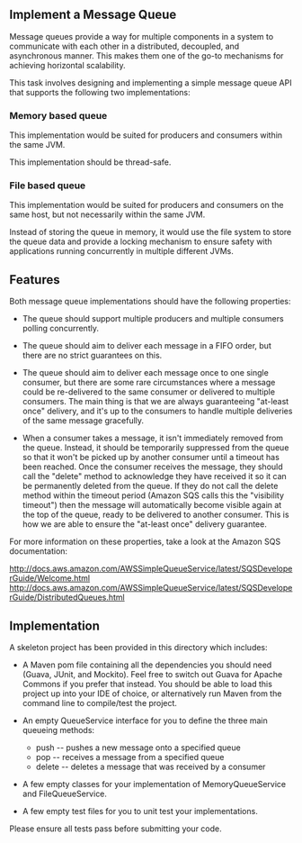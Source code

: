 ## Implement a Message Queue

Message queues provide a way for multiple components in a system to communicate
with each other in a distributed, decoupled, and asynchronous manner. This makes
them one of the go-to mechanisms for achieving horizontal scalability.

This task involves designing and implementing a simple message queue API that
supports the following two implementations:

### Memory based queue

This implementation would be suited for producers and consumers within the same
JVM.

This implementation should be thread-safe.

### File based queue

This implementation would be suited for producers and consumers on the same
host, but not necessarily within the same JVM.

Instead of storing the queue in memory, it would use the file system to store
the queue data and provide a locking mechanism to ensure safety with
applications running concurrently in multiple different JVMs.

## Features

Both message queue implementations should have the following properties:

- The queue should support multiple producers and multiple consumers polling
  concurrently.

- The queue should aim to deliver each message in a FIFO order, but there are no
  strict guarantees on this.

- The queue should aim to deliver each message once to one single consumer, but
  there are some rare circumstances where a message could be re-delivered to the
  same consumer or delivered to multiple consumers. The main thing is that we
  are always guaranteeing "at-least once" delivery, and it's up to the consumers
  to handle multiple deliveries of the same message gracefully.

- When a consumer takes a message, it isn't immediately removed from the queue.
  Instead, it should be temporarily suppressed from the queue so that it won't
  be picked up by another consumer until a timeout has been reached. Once the
  consumer receives the message, they should call the "delete" method to
  acknowledge they have received it so it can be permanently deleted from the
  queue. If they do not call the delete method within the timeout period (Amazon
  SQS calls this the "visibility timeout") then the message will automatically
  become visible again at the top of the queue, ready to be delivered to another
  consumer. This is how we are able to ensure the "at-least once" delivery
  guarantee.

For more information on these properties, take a look at the Amazon SQS documentation:

http://docs.aws.amazon.com/AWSSimpleQueueService/latest/SQSDeveloperGuide/Welcome.html
http://docs.aws.amazon.com/AWSSimpleQueueService/latest/SQSDeveloperGuide/DistributedQueues.html

## Implementation

A skeleton project has been provided in this directory which includes:

- A Maven pom file containing all the dependencies you should need (Guava,
  JUnit, and Mockito). Feel free to switch out Guava for Apache Commons if you
  prefer that instead. You should be able to load this project up into your IDE
  of choice, or alternatively run Maven from the command line to compile/test
  the project.

- An empty QueueService interface for you to define the three main queueing methods:
  - push -- pushes a new message onto a specified queue
  - pop -- receives a message from a specified queue
  - delete -- deletes a message that was received by a consumer

- A few empty classes for your implementation of MemoryQueueService and
  FileQueueService.

- A few empty test files for you to unit test your implementations.

Please ensure all tests pass before submitting your code.

